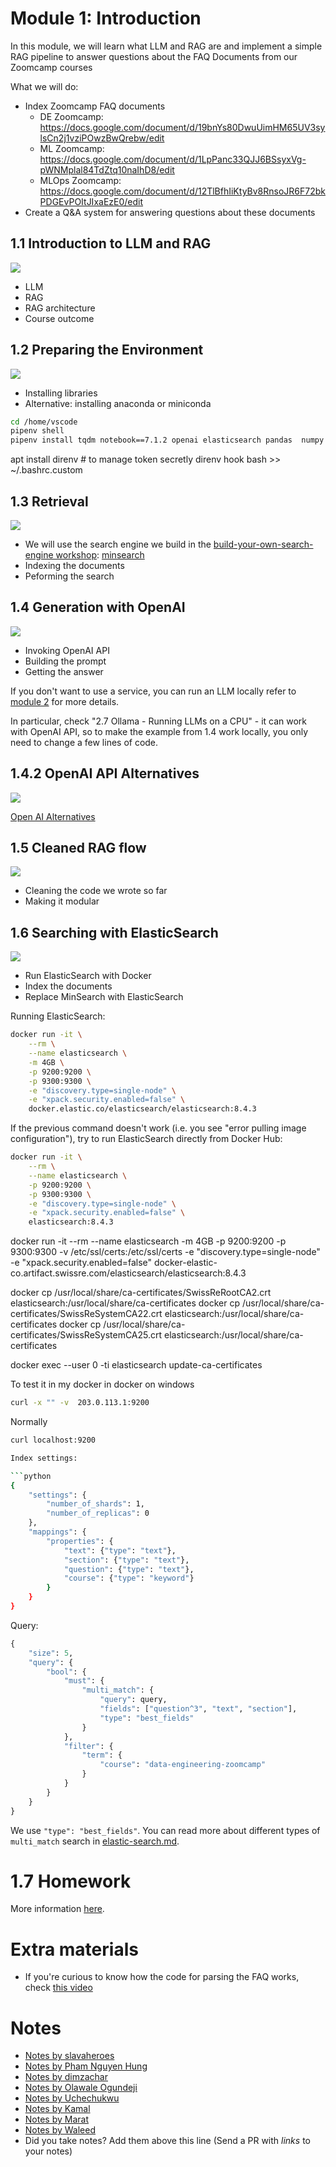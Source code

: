 # Module 1: Introduction
 
In this module, we will learn what LLM and RAG are and
implement a simple RAG pipeline to answer questions about 
the FAQ Documents from our Zoomcamp courses

What we will do: 

* Index Zoomcamp FAQ documents
    * DE Zoomcamp: https://docs.google.com/document/d/19bnYs80DwuUimHM65UV3sylsCn2j1vziPOwzBwQrebw/edit
    * ML Zoomcamp: https://docs.google.com/document/d/1LpPanc33QJJ6BSsyxVg-pWNMplal84TdZtq10naIhD8/edit
    * MLOps Zoomcamp: https://docs.google.com/document/d/12TlBfhIiKtyBv8RnsoJR6F72bkPDGEvPOItJIxaEzE0/edit
* Create a Q&A system for answering questions about these documents 

## 1.1 Introduction to LLM and RAG

<a href="https://www.youtube.com/watch?v=Q75JgLEXMsM&list=PL3MmuxUbc_hIB4fSqLy_0AfTjVLpgjV3R">
  <img src="https://markdown-videos-api.jorgenkh.no/youtube/Q75JgLEXMsM">
</a>

* LLM
* RAG
* RAG architecture
* Course outcome


## 1.2 Preparing the Environment

<a href="https://www.youtube.com/watch?v=ozCpmkbJNJE&list=PL3MmuxUbc_hIB4fSqLy_0AfTjVLpgjV3R">
  <img src="https://markdown-videos-api.jorgenkh.no/youtube/ozCpmkbJNJE">
</a>

* Installing libraries
* Alternative: installing anaconda or miniconda

```bash
cd /home/vscode
pipenv shell
pipenv install tqdm notebook==7.1.2 openai elasticsearch pandas  numpy scikit-learn jupyter ipywidgets ipykernel
```

apt install direnv # to manage token secretly
direnv hook bash >> ~/.bashrc.custom

## 1.3 Retrieval

<a href="https://www.youtube.com/watch?v=olvem333Bqo&list=PL3MmuxUbc_hIB4fSqLy_0AfTjVLpgjV3R">
  <img src="https://markdown-videos-api.jorgenkh.no/youtube/olvem333Bqo">
</a>

* We will use the search engine we build in the [build-your-own-search-engine workshop](https://github.com/alexeygrigorev/build-your-own-search-engine): [minsearch](https://github.com/alexeygrigorev/minsearch)
* Indexing the documents
* Peforming the search


## 1.4 Generation with OpenAI

<a href="https://www.youtube.com/watch?v=qz316T3U49Q&list=PL3MmuxUbc_hIB4fSqLy_0AfTjVLpgjV3R">
  <img src="https://markdown-videos-api.jorgenkh.no/youtube/qz316T3U49Q">
</a>

* Invoking OpenAI API
* Building the prompt
* Getting the answer


If you don't want to use a service, you can run an LLM locally
refer to [module 2](../02-open-source/) for more details.

In particular, check "2.7 Ollama - Running LLMs on a CPU" - 
it can work with OpenAI API, so to make the example from 1.4 
work locally, you only need to change a few lines of code.


## 1.4.2 OpenAI API Alternatives

<a href="https://www.youtube.com/watch?v=HObjFso2UJE&list=PL3MmuxUbc_hIB4fSqLy_0AfTjVLpgjV3R">
  <img src="https://markdown-videos-api.jorgenkh.no/youtube/HObjFso2UJE">
</a>

[Open AI Alternatives](../awesome-llms.md#openai-api-alternatives)


## 1.5 Cleaned RAG flow

<a href="https://www.youtube.com/watch?v=vkTiVwwch6A&list=PL3MmuxUbc_hIB4fSqLy_0AfTjVLpgjV3R">
  <img src="https://markdown-videos-api.jorgenkh.no/youtube/vkTiVwwch6A">
</a>

* Cleaning the code we wrote so far
* Making it modular

## 1.6 Searching with ElasticSearch

<a href="https://www.youtube.com/watch?v=1lgbR5wMvsI&list=PL3MmuxUbc_hIB4fSqLy_0AfTjVLpgjV3R">
  <img src="https://markdown-videos-api.jorgenkh.no/youtube/1lgbR5wMvsI">
</a>

* Run ElasticSearch with Docker
* Index the documents
* Replace MinSearch with ElasticSearch

Running ElasticSearch:

```bash
docker run -it \
    --rm \
    --name elasticsearch \
    -m 4GB \
    -p 9200:9200 \
    -p 9300:9300 \
    -e "discovery.type=single-node" \
    -e "xpack.security.enabled=false" \
    docker.elastic.co/elasticsearch/elasticsearch:8.4.3
```

If the previous command doesn't work (i.e. you see "error pulling image configuration"), try to run ElasticSearch directly from Docker Hub:

```bash
docker run -it \
    --rm \
    --name elasticsearch \
    -p 9200:9200 \
    -p 9300:9300 \
    -e "discovery.type=single-node" \
    -e "xpack.security.enabled=false" \
    elasticsearch:8.4.3
```

docker run -it     --rm     --name elasticsearch     -m 4GB     -p 9200:9200     -p 9300:9300   -v /etc/ssl/certs:/etc/ssl/certs  -e "discovery.type=single-node"     -e "xpack.security.enabled=false"  docker-elastic-co.artifact.swissre.com/elasticsearch/elasticsearch:8.4.3

docker cp  /usr/local/share/ca-certificates/SwissReRootCA2.crt elasticsearch:/usr/local/share/ca-certificates
docker cp  /usr/local/share/ca-certificates/SwissReSystemCA22.crt elasticsearch:/usr/local/share/ca-certificates
docker cp  /usr/local/share/ca-certificates/SwissReSystemCA25.crt elasticsearch:/usr/local/share/ca-certificates

docker exec     --user 0 -ti elasticsearch update-ca-certificates

To test it in my docker in docker on windows
```bash
curl -x "" -v  203.0.113.1:9200
```
Normally
```bash
curl localhost:9200
```

```bash
Index settings:

```python
{
    "settings": {
        "number_of_shards": 1,
        "number_of_replicas": 0
    },
    "mappings": {
        "properties": {
            "text": {"type": "text"},
            "section": {"type": "text"},
            "question": {"type": "text"},
            "course": {"type": "keyword"} 
        }
    }
}
```

Query:

```python
{
    "size": 5,
    "query": {
        "bool": {
            "must": {
                "multi_match": {
                    "query": query,
                    "fields": ["question^3", "text", "section"],
                    "type": "best_fields"
                }
            },
            "filter": {
                "term": {
                    "course": "data-engineering-zoomcamp"
                }
            }
        }
    }
}
```

We use `"type": "best_fields"`. You can read more about 
different types of `multi_match` search in [elastic-search.md](elastic-search.md).

# 1.7 Homework
More information [here](../cohorts/2024/01-intro/homework.md).


# Extra materials

* If you're curious to know how the code for parsing the FAQ works, check [this video](https://www.loom.com/share/ff54d898188b402d880dbea2a7cb8064)

# Notes

* [Notes by slavaheroes](https://github.com/slavaheroes/llm-zoomcamp/blob/homeworks/01-intro/notes.md)
* [Notes by Pham Nguyen Hung](https://hung.bearblog.dev/llm-zoomcamp-1-rag/)
* [Notes by dimzachar](https://github.com/dimzachar/llm_zoomcamp/blob/master/notes/01-intro/README.md)
* [Notes by Olawale Ogundeji](https://github.com/presiZHai/LLM-Zoomcamp/blob/main/01-intro/notes.md)
* [Notes by Uchechukwu](https://medium.com/@njokuuchechi/an-intro-to-large-language-models-llms-0c51c09abe10)
* [Notes by Kamal](https://github.com/mk-hassan/llm-zoomcamp/blob/main/Module-1%3A%20Introduction%20to%20LLMs%20and%20RAG/README.md)
* [Notes by Marat](https://machine-mind-ml.medium.com/discovering-semantic-search-and-rag-with-large-language-models-be7d9ba5bef4)
* [Notes by Waleed](https://waleedayoub.com/post/llmzoomcamp_week1-intro_notes/)
* Did you take notes? Add them above this line (Send a PR with *links* to your notes)

